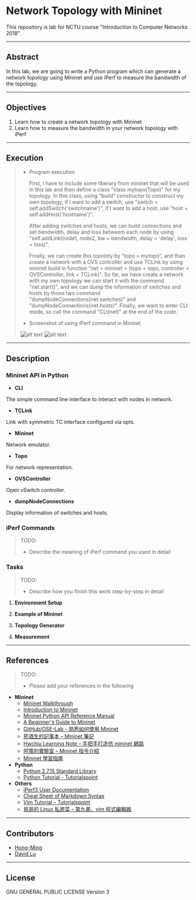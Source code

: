 # Network Topology with Mininet

This repository is lab for NCTU course "Introduction to Computer Networks 2018".

---
## Abstract

In this lab, we are going to write a Python program which can generate a network topology using Mininet and use iPerf to measure the bandwidth of the topology.

---
## Objectives

1. Learn how to create a network topology with Mininet
2. Learn how to measure the bandwidth in your network topology with iPerf

---
## Execution

> * Program execution
>
>    First, I have to include some liberary from mininet that will be used in this lab and then define a class "class mytopo(Topo)" for my topology.  In this class, using "build" constructor to construct my own topology, if I want to add a switch, use "switch = self.addSwitch('switchname')", if I want to add a host, use "host = self.addHost('hostname')".
>
>    After adding switches and hosts, we can build connections and set bendwidth, delay and loss betweem each node by using "self.addLink(node1, node2, bw = bendwidth, delay = 'delay', loss = loss)".
>
>    Finally, we can create this topoloty by "topo = mytopo", and than create a network with a OVS controller and use TCLink by using mininet build in function "net = mininet = (topo = topo, controller = OVSController, link = TCLink)". So far, we have create a network with my own topology we can start it with the commend "net.start()", and we can dump the information of switches and hosts by those two command "dumpNodeConnections(net.switches)" and "dumpNodeConnections(net.hosts)". Finally, we want to enter CLI mode, so call the command "CLI(net)" at the end of the code.
> * Screenshot of using iPerf command in Mininet
>
>  ![alt text](https://github.com/nctucn/lab2-Hong-Ming/blob/master/Screen%20Shot%202018-11-29%20at%204.35.08%20PM.png)
>  ![alt text](https://github.com/nctucn/lab2-Hong-Ming/blob/master/Screen%20Shot%202018-11-29%20at%204.38.02%20PM.png)

---
## Description

### Mininet API in Python

- **CLI**

The simple command line interface to interact with nodes in network.

- **TCLink**

Link with symmetric TC interface configured via opts.

- **Mininet**

Network emulator.

- **Topo**

For network representation.

- **OVSController**

Open vSwitch controller.

- **dumpNodeConnections**

Display information of switches and hosts.


### iPerf Commands

> TODO:
> * Describe the meaning of iPerf command you used in detail

### Tasks

> TODO:
> * Describe how you finish this work step-by-step in detail

1. **Environment Setup**


2. **Example of Mininet**


3. **Topology Generator**


4. **Measurement**

---
## References

> TODO: 
> * Please add your references in the following

* **Mininet**
    * [Mininet Walkthrough](http://mininet.org/walkthrough/)
    * [Introduction to Mininet](https://github.com/mininet/mininet/wiki/Introduction-to-Mininet)
    * [Mininet Python API Reference Manual](http://mininet.org/api/annotated.html)
    * [A Beginner's Guide to Mininet](https://opensourceforu.com/2017/04/beginners-guide-mininet/)
    * [GitHub/OSE-Lab - 熟悉如何使用 Mininet](https://github.com/OSE-Lab/Learning-SDN/blob/master/Mininet/README.md)
    * [菸酒生的記事本 – Mininet 筆記](https://blog.laszlo.tw/?p=81)
    * [Hwchiu Learning Note – 手把手打造仿 mininet 網路](https://hwchiu.com/setup-mininet-like-environment.html)
    * [阿寬的實驗室 – Mininet 指令介紹](https://ting-kuan.blog/2017/11/09/%E3%80%90mininet%E6%8C%87%E4%BB%A4%E4%BB%8B%E7%B4%B9%E3%80%91/)
    * [Mininet 學習指南](https://www.sdnlab.com/11495.html)
* **Python**
    * [Python 2.7.15 Standard Library](https://docs.python.org/2/library/index.html)
    * [Python Tutorial - Tutorialspoint](https://www.tutorialspoint.com/python/)
* **Others**
    * [iPerf3 User Documentation](https://iperf.fr/iperf-doc.php#3doc)
    * [Cheat Sheet of Markdown Syntax](https://www.markdownguide.org/cheat-sheet)
    * [Vim Tutorial – Tutorialspoint](https://www.tutorialspoint.com/vim/index.htm)
    * [鳥哥的 Linux 私房菜 – 第九章、vim 程式編輯器](http://linux.vbird.org/linux_basic/0310vi.php)

---
## Contributors

* [Hong-Ming](https://github.com/Hong-Ming)
* [David Lu](https://github.com/yungshenglu)

---
## License

GNU GENERAL PUBLIC LICENSE Version 3
